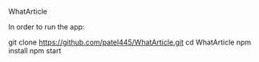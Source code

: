 WhatArticle

In order to run the app:

git clone https://github.com/patel445/WhatArticle.git
cd WhatArticle
npm install
npm start

